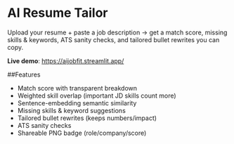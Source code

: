 # AI Resume Tailor
Upload your resume + paste a job description → get a match score, missing skills & keywords, ATS sanity checks, and tailored bullet rewrites you can copy.

**Live demo**: https://aijobfit.streamlit.app/

##Features 
- Match score with transparent breakdown
- Weighted skill overlap (important JD skills count more)
- Sentence-embedding semantic similarity
- Missing skills & keyword suggestions
- Tailored bullet rewrites (keeps numbers/impact)
- ATS sanity checks
- Shareable PNG badge (role/company/score)
